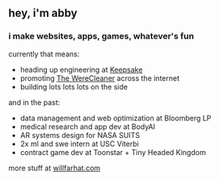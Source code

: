   ## hey, i'm abby

### i make websites, apps, games, whatever's fun

currently that means:
* heading up engineering at [Keepsake](https://hellokeepsake.com)
* promoting [The WereCleaner](https://the-werecleaner.vercel.app/) across the internet
* building lots lots lots on the side

and in the past:
* data management and web optimization at Bloomberg LP
* medical research and app dev at BodyAI
* AR systems design for NASA SUITS
* 2x ml and swe intern at USC Viterbi
* contract game dev at Toonstar + Tiny Headed Kingdom

more stuff at [willfarhat.com](willfarhat.com)
